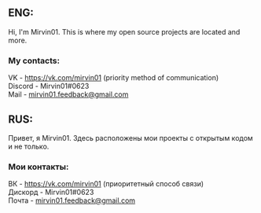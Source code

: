## ENG:<br/>
Hi, I'm Mirvin01. This is where my open source projects are located and more.

### My contacts:<br/>
VK - https://vk.com/mirvin01 (priority method of communication)<br/>
Discord - Mirvin01#0623<br/>
Mail - mirvin01.feedback@gmail.com<br/>


## RUS:<br/>
Привет, я Mirvin01. Здесь расположены мои проекты с открытым кодом и не только. 

### Мои контакты:<br/>
ВК - https://vk.com/mirvin01 (приоритетный способ связи)<br/>
Дискорд - Mirvin01#0623<br/>
Почта - mirvin01.feedback@gmail.com
